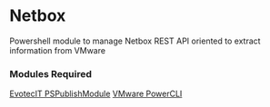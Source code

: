 ﻿# Netbox 

Powershell module to manage Netbox REST API oriented to extract information from VMware 

### Modules Required 

[EvotecIT PSPublishModule](https://github.com/EvotecIT/PSPublishModule) 
[VMware PowerCLI](https://www.powershellgallery.com/packages/VMware.PowerCLI/13.3.0.24145081) 